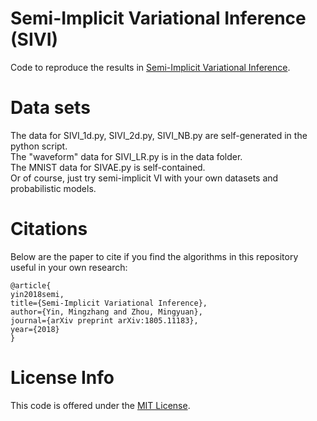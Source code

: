# Semi-Implicit Variational Inference (SIVI)

Code to reproduce the results in [Semi-Implicit Variational Inference](http://arxiv.org/abs/1805.11183). 

# Data sets
The data for SIVI_1d.py, SIVI_2d.py, SIVI_NB.py are self-generated in the python script.  <br />
The "waveform" data for SIVI_LR.py is in the data folder. <br />
The MNIST data for SIVAE.py is  self-contained. <br />
Or of course, just try semi-implicit VI with your own datasets and probabilistic models.<br />

# Citations

Below are the paper to cite if you find the algorithms in this repository useful in your own research:
```
@article{
yin2018semi,
title={Semi-Implicit Variational Inference}, 
author={Yin, Mingzhang and Zhou, Mingyuan}, 
journal={arXiv preprint arXiv:1805.11183}, 
year={2018}  
}
```

# License Info

This code is offered under the [MIT License](https://opensource.org/licenses/MIT).

